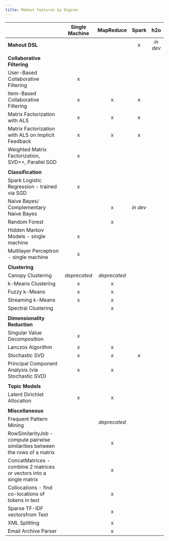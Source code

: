 ```yaml
---
title: Mahout Features by Engine:
---
```

|                    | Single Machine | MapReduce | Spark | h2o 
---------------------------------------------|:----------------:|:-----------:|:------:|:---:|
**Mahout DSL**| | | x | *in dev*|
||
**Collaborative Filtering**|
User-Based Collaborative Filtering           | x |
Item-Based Collaborative Filtering           | x | x | x |
Matrix Factorization with ALS | x | x | x |
Matrix Factorization with ALS on Implicit Feedback | x | x | x |
Weighted Matrix Factorization, SVD++, Parallel SGD  | x |
||
**Classification**| | |
 Spark Logistic Regression - trained via SGD   | x |
    Naive Bayes/ Complementary Naive Bayes  | | x | *in dev* |
    Random Forest | | x|
    Hidden Markov Models - single machine  | x |
    Multilayer Perceptron - single machine | x |
||
**Clustering**||
    Canopy Clustering  | *deprecated* | *deprecated*| 
    k-Means Clustering   | x | x |  
    Fuzzy k-Means   | x | x |  
    Streaming k-Means   | x | x |  
    Spectral Clustering   |  | x |  
||
**Dimensionality Reduction**||
    Singular Value Decomposition | x | 
    Lanczos Algorithm  | x | x | 
    Stochastic SVD  | x | x | x |
    Principal Component Analysis (via Stochastic SVD) | x | x |
||
**Topic Models**||
    Latent Dirichlet Allocation  | x | x |
||
**Miscellaneous**||
    Frequent Pattern Mining  |  | *deprecated* |
    RowSimilarityJob - compute pairwise similarities between the rows of a matrix  |  | x | 
    ConcatMatrices - combine 2 matrices or vectors into a single matrix |  | x |
    Collocations - find co-locations of tokens in text |  | x |
    Sparse TF-IDF vectorsfrom Text |  | x |
    XML Splitting|  | x |
    Email Archive Parser |  | x | 



